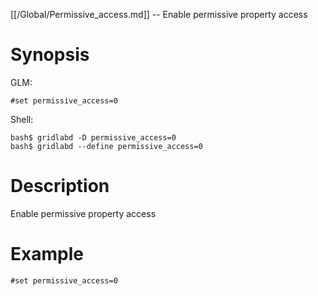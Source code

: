 [[/Global/Permissive_access.md]] -- Enable permissive property access

# Synopsis
GLM:
~~~
#set permissive_access=0
~~~
Shell:
~~~
bash$ gridlabd -D permissive_access=0
bash$ gridlabd --define permissive_access=0
~~~

# Description

Enable permissive property access

# Example

~~~
#set permissive_access=0
~~~
